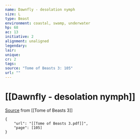 ```yaml
---
name: Dawnfly - desolation nymph
size: L
type: Beast
environment: coastal, swamp, underwater
hp: 68
ac: 13
initiative: 2
alignment: unaligned
legendary: 
lair: 
unique: 
cr: 2
tags: 
source: "Tome of Beasts 3: 105"
url: ""
---
```

# [[Dawnfly - desolation nymph]]

[Source](zotero://open-pdf/library/items/BLGR9HVR?page=105) from [[Tome of Beasts 3]]

```pdf
{
	"url": "[[Tome of Beasts 3.pdf]]",
	"page": [105]
}
```

